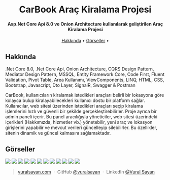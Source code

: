 
<h1 align="center">
  <br>
  CarBook Araç Kiralama Projesi
  <br>
</h1>

<h4 align="center">Asp.Net Core Api 8.0 ve Onion Architecture kullanılarak geliştirilen Araç Kiralama Projesi</h4>

<p align="center">
  <a href="#hakkında">Hakkında</a> •
  <a href="#görseller">Görseller</a> •
</p>


## Hakkında
.Net Core 8.0, .Net Core Api, Onion Architecture, CQRS Design Pattern, Mediator Design Pattern, MSSQL, Entity Framework Core, Code First, Fluent Validation, Pivot Table, Area Kullanımı, ViewComponents, LINQ, HTML, CSS, Bootstrap, Javascript, Dto Layer, SignalR, Swagger & Postman

CarBook, kullanıcıların kiralamak istedikleri araçları belirli bir lokasyona göre kolayca bulup kiralayabilecekleri kullanıcı dostu bir platform sağlar. Kullanıcılar, web sitesi üzerinden istedikleri araçları seçip kiralama işlemlerini hızlı ve güvenli bir şekilde gerçekleştirebilirler. Proje ayrıca bir admin paneli içerir. Bu panel aracılığıyla yöneticiler, web sitesi üzerindeki içerikleri (Hakkımızda, hizmetler vb.) yönetebilir, yeni araç ve lokasyon girişlerini yapabilir ve mevcut verileri güncelleyip silebilirler. Bu özellikler, sitenin dinamik ve güncel kalmasını sağlamaktadır.

## Görseller
![](https://raw.githubusercontent.com/vuralsayan/CarBook/master/Images/1.png)
![](https://raw.githubusercontent.com/vuralsayan/CarBook/master/Images/3.png)
![](https://raw.githubusercontent.com/vuralsayan/CarBook/master/Images/4.png)
![](https://raw.githubusercontent.com/vuralsayan/CarBook/master/Images/5.png)
![](https://raw.githubusercontent.com/vuralsayan/CarBook/master/Images/6.png)
![](https://raw.githubusercontent.com/vuralsayan/CarBook/master/Images/7.png)
![](https://raw.githubusercontent.com/vuralsayan/CarBook/master/Images/8.png)
![](https://raw.githubusercontent.com/vuralsayan/CarBook/master/Images/9.png)
![](https://raw.githubusercontent.com/vuralsayan/CarBook/master/Images/10.png)
![](https://raw.githubusercontent.com/vuralsayan/CarBook/master/Images/11.png)
![](https://raw.githubusercontent.com/vuralsayan/CarBook/master/Images/12.png)
![](https://raw.githubusercontent.com/vuralsayan/CarBook/master/Images/2.png)

> [vuralsayan.com](https://www.vuralsayan.com) &nbsp;&middot;&nbsp;
> GitHub [@vuralsayan](https://github.com/vuralsayan) &nbsp;&middot;&nbsp;
> LinkedIn [@Vural Sayan](https://www.linkedin.com/in/vural-sayan-79326a171/)
